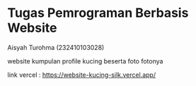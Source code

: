 # Tugas Pemrograman Berbasis Website
Aisyah Turohma (232410103028)

website kumpulan profile kucing beserta foto fotonya

link vercel : 
https://website-kucing-silk.vercel.app/
